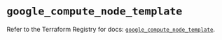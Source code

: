 # `google_compute_node_template`

Refer to the Terraform Registry for docs: [`google_compute_node_template`](https://registry.terraform.io/providers/hashicorp/google/6.36.1/docs/resources/compute_node_template).
